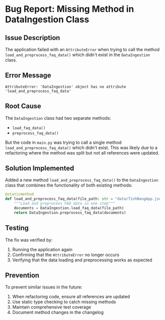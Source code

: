 # Bug Report: Missing Method in DataIngestion Class

## Issue Description
The application failed with an `AttributeError` when trying to call the method `load_and_preprocess_faq_data()` which didn't exist in the `DataIngestion` class.

## Error Message
```
AttributeError: 'DataIngestion' object has no attribute 'load_and_preprocess_faq_data'
```

## Root Cause
The `DataIngestion` class had two separate methods:
- `load_faq_data()`
- `preprocess_faq_data()`

But the code in `main.py` was trying to call a single method `load_and_preprocess_faq_data()` which didn't exist. This was likely due to a refactoring where the method was split but not all references were updated.

## Solution Implemented
Added a new method `load_and_preprocess_faq_data()` to the `DataIngestion` class that combines the functionality of both existing methods:

```python
@staticmethod
def load_and_preprocess_faq_data(file_path: str = "data/TinhNangApp.json") -> List[Document]:
    """Load and preprocess FAQ data in one step"""
    documents = DataIngestion.load_faq_data(file_path)
    return DataIngestion.preprocess_faq_data(documents)
```

## Testing
The fix was verified by:
1. Running the application again
2. Confirming that the `AttributeError` no longer occurs
3. Verifying that the data loading and preprocessing works as expected

## Prevention
To prevent similar issues in the future:
1. When refactoring code, ensure all references are updated
2. Use static type checking to catch missing methods
3. Maintain comprehensive test coverage
4. Document method changes in the changelog 